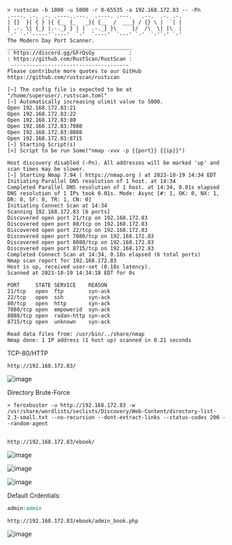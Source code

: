 ```
> rustscan -b 1000 -u 5000 -r 0-65535 -a 192.168.172.83 -- -Pn
.----. .-. .-. .----..---.  .----. .---.   .--.  .-. .-.
| {}  }| { } |{ {__ {_   _}{ {__  /  ___} / {} \ |  `| |
| .-. \| {_} |.-._} } | |  .-._} }\     }/  /\  \| |\  |
`-' `-'`-----'`----'  `-'  `----'  `---' `-'  `-'`-' `-'
The Modern Day Port Scanner.
________________________________________
: https://discord.gg/GFrQsGy           :
: https://github.com/RustScan/RustScan :
 --------------------------------------
Please contribute more quotes to our GitHub https://github.com/rustscan/rustscan

[~] The config file is expected to be at "/home/superuser/.rustscan.toml"
[~] Automatically increasing ulimit value to 5000.
Open 192.168.172.83:21
Open 192.168.172.83:22
Open 192.168.172.83:80
Open 192.168.172.83:7080
Open 192.168.172.83:8088
Open 192.168.172.83:8715
[~] Starting Script(s)
[>] Script to be run Some("nmap -vvv -p {{port}} {{ip}}")

Host discovery disabled (-Pn). All addresses will be marked 'up' and scan times may be slower.
[~] Starting Nmap 7.94 ( https://nmap.org ) at 2023-10-19 14:34 EDT
Initiating Parallel DNS resolution of 1 host. at 14:34
Completed Parallel DNS resolution of 1 host. at 14:34, 0.01s elapsed
DNS resolution of 1 IPs took 0.01s. Mode: Async [#: 1, OK: 0, NX: 1, DR: 0, SF: 0, TR: 1, CN: 0]
Initiating Connect Scan at 14:34
Scanning 192.168.172.83 [6 ports]
Discovered open port 21/tcp on 192.168.172.83
Discovered open port 80/tcp on 192.168.172.83
Discovered open port 22/tcp on 192.168.172.83
Discovered open port 7080/tcp on 192.168.172.83
Discovered open port 8088/tcp on 192.168.172.83
Discovered open port 8715/tcp on 192.168.172.83
Completed Connect Scan at 14:34, 0.18s elapsed (6 total ports)
Nmap scan report for 192.168.172.83
Host is up, received user-set (0.18s latency).
Scanned at 2023-10-19 14:34:18 EDT for 0s

PORT     STATE SERVICE    REASON
21/tcp   open  ftp        syn-ack
22/tcp   open  ssh        syn-ack
80/tcp   open  http       syn-ack
7080/tcp open  empowerid  syn-ack
8088/tcp open  radan-http syn-ack
8715/tcp open  unknown    syn-ack

Read data files from: /usr/bin/../share/nmap
Nmap done: 1 IP address (1 host up) scanned in 0.21 seconds
```

TCP-80/HTTP
```
http://192.168.172.83/
```
![image](https://github.com/karanshergill/OffSec-Play/assets/83878909/8b5529be-2f8b-4ba0-9853-a10eb3b95eac)


Directory Brute-Force
```
> feroxbuster -u http://192.168.172.83 -w /usr/share/wordlists/seclists/Discovery/Web-Content/directory-list-2.3-small.txt --no-recursion --dont-extract-links --status-codes 200 --random-agent
```
```

```

```http
http://192.168.172.83/ebook/
```
![image](https://github.com/karanshergill/OffSec-Play/assets/83878909/d98fcde9-8c95-4c6e-b87e-b275615b4cbc)

![image](https://github.com/karanshergill/OffSec-Play/assets/83878909/5066a5ea-9fc9-4a25-9236-62521d63388f)

![image](https://github.com/karanshergill/OffSec-Play/assets/83878909/41e72082-c6a1-47cf-ae67-b4f6d7eecfcd)

Default Crdentials:
```css
admin:admin
```

```http
http://192.168.172.83/ebook/admin_book.php
```
![image](https://github.com/karanshergill/OffSec-Play/assets/83878909/20af2dbc-4835-4938-b9ae-eaa8c8e00f41)

